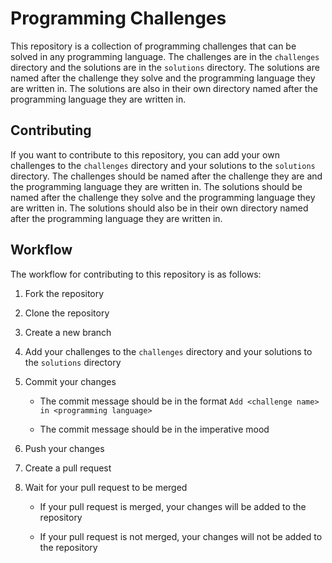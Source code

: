 # Programming Challenges

This repository is a collection of programming challenges that can be solved in any programming language. The challenges are in the `challenges` directory and the solutions are in the `solutions` directory. The solutions are named after the challenge they solve and the programming language they are written in. The solutions are also in their own directory named after the programming language they are written in.

## Contributing

If you want to contribute to this repository, you can add your own challenges to the `challenges` directory and your solutions to the `solutions` directory. The challenges should be named after the challenge they are and the programming language they are written in. The solutions should be named after the challenge they solve and the programming language they are written in. The solutions should also be in their own directory named after the programming language they are written in.

## Workflow

The workflow for contributing to this repository is as follows:

1. Fork the repository

2. Clone the repository

3. Create a new branch

4. Add your challenges to the `challenges` directory and your solutions to the `solutions` directory

5. Commit your changes
   
    - The commit message should be in the format `Add <challenge name> in <programming language>`
    
    - The commit message should be in the imperative mood

6. Push your changes

7. Create a pull request

8. Wait for your pull request to be merged
   
    - If your pull request is merged, your changes will be added to the repository
  
    - If your pull request is not merged, your changes will not be added to the repository  

